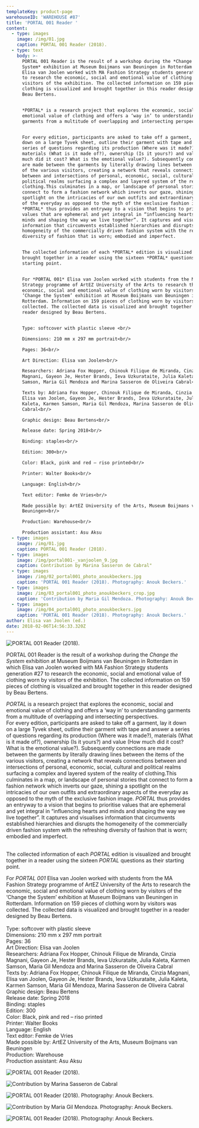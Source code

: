 ```yaml
---
templateKey: product-page
warehouseID: 'WAREHOUSE #87'
title: 'PORTAL 001 Reader '
content:
  - type: images
    image: /img/01.jpg
    caption: PORTAL 001 Reader (2018).
  - type: text
    body: >-
      PORTAL 001 Reader is the result of a workshop during the *Change the
      System* exhibition at Museum Boijmans van Beuningen in Rotterdam in which
      Elisa van Joolen worked with MA Fashion Strategy students generation #27
      to research the economic, social and emotional value of clothing worn by
      visitors of the exhibition. The collected information on 159 pieces of
      clothing is visualized and brought together in this reader designed by
      Beau Bertens.


      *PORTAL* is a research project that explores the economic, social and
      emotional value of clothing and offers a ‘way in’ to understanding
      garments from a multitude of overlapping and intersecting perspectives.


      For every edition, participants are asked to take off a garment, lay it
      down on a large Tyvek sheet, outline their garment with tape and answer a
      series of questions regarding its production (Where was it made?),
      materials (What is it made of?), ownership (Is it yours?) and value (How
      much did it cost? What is the emotional value?). Subsequently connections
      are made between the garments by literally drawing lines between the items
      of the various visitors, creating a network that reveals connections
      between and intersections of personal, economic, social, cultural and
      political realms surfacing a complex and layered system of the reality of
      clothing.This culminates in a map, or landscape of personal stories that
      connect to form a fashion network which inverts our gaze, shining a
      spotlight on the intricacies of our own outfits and extraordinary aspects
      of the everyday as opposed to the myth of the exclusive fashion image.
      *PORTAL* thus provides an entryway to a vision that begins to prioritise
      values that are ephemeral and yet integral in “influencing hearts and
      minds and shaping the way we live together”. It captures and visualises
      information that circumvents established hierarchies and disrupts the
      homogeneity of the commercially driven fashion system with the refreshing
      diversity of fashion that is worn; embodied and imperfect.


      The collected information of each *PORTAL* edition is visualized and
      brought together in a reader using the sixteen *PORTAL* questions as their
      starting point.


      For *PORTAL 001* Elisa van Joolen worked with students from the MA Fashion
      Strategy programme of ArtEZ University of the Arts to research the
      economic, social and emotional value of clothing worn by visitors of the
      ‘Change the System’ exhibition at Museum Boijmans van Beuningen in
      Rotterdam. Information on 159 pieces of clothing worn by visitors was
      collected. The collected data is visualized and brought together in a
      reader designed by Beau Bertens.


      Type: softcover with plastic sleeve <br/>

      Dimensions: 210 mm x 297 mm portrait<br/>

      Pages: 36<br/>

      Art Direction: Elisa van Joolen<br/>

      Researchers: Adriana Fox Hopper, Chinouk Filique de Miranda, Cinzia
      Magnani, Gayeon Je, Hester Brands, Ieva Uzkurataite, Julia Kaleta, Karmen
      Samson, Maria Gil Mendoza and Marina Sasseron de Oliveira Cabral<br/>

      Texts by: Adriana Fox Hopper, Chinouk Filique de Miranda, Cinzia Magnani,
      Elisa van Joolen, Gayeon Je, Hester Brands, Ieva Uzkurataite, Julia
      Kaleta, Karmen Samson, Maria Gil Mendoza, Marina Sasseron de Oliveira
      Cabral<br/>

      Graphic design: Beau Bertens<br/>

      Release date: Spring 2018<br/>

      Binding: staples<br/>

      Edition: 300<br/>

      Color: Black, pink and red – riso printed<br/>

      Printer: Walter Books<br/>

      Language: English<br/>

      Text editor: Femke de Vries<br/>

      Made possible by: ArtEZ University of the Arts, Museum Boijmans van
      Beuningen<br/>

      Production: Warehouse<br/>

      Production assistant: Asu Aksu
  - type: images
    image: /img/01.jpg
    caption: PORTAL 001 Reader (2018).
  - type: images
    image: /img/portal001-_vanjoolen_9.jpg
    caption: Contribution by Marina Sasseron de Cabral"
  - type: images
    image: /img/02_portal001_photo_anoukbeckers.jpg
    caption: 'PORTAL 001 Reader (2018). Photography: Anouk Beckers.'
  - type: images
    image: /img/03_portal001_photo_anoukbeckers_crop.jpg
    caption: 'Contribution by Maria Gil Mendoza. Photography: Anouk Beckers.'
  - type: images
    image: /img/04_portal001_photo_anoukbeckers.jpg
    caption: 'PORTAL 001 Reader (2018). Photography: Anouk Beckers.'
author: Elisa van Joolen (ed.)
date: 2018-02-06T14:56:33.320Z
---
```

![PORTAL 001 Reader (2018).](/img/01.jpg "PORTAL 001 Reader (2018).")

PORTAL 001 Reader is the result of a workshop during the *Change the System* exhibition at Museum Boijmans van Beuningen in Rotterdam in which Elisa van Joolen worked with MA Fashion Strategy students generation #27 to research the economic, social and emotional value of clothing worn by visitors of the exhibition. The collected information on 159 pieces of clothing is visualized and brought together in this reader designed by Beau Bertens.

*PORTAL* is a research project that explores the economic, social and emotional value of clothing and offers a ‘way in’ to understanding garments from a multitude of overlapping and intersecting perspectives.\
For every edition, participants are asked to take off a garment, lay it down on a large Tyvek sheet, outline their garment with tape and answer a series of questions regarding its production (Where was it made?), materials (What is it made of?), ownership (Is it yours?) and value (How much did it cost? What is the emotional value?). Subsequently connections are made between the garments by literally drawing lines between the items of the various visitors, creating a network that reveals connections between and intersections of personal, economic, social, cultural and political realms surfacing a complex and layered system of the reality of clothing.This culminates in a map, or landscape of personal stories that connect to form a fashion network which inverts our gaze, shining a spotlight on the intricacies of our own outfits and extraordinary aspects of the everyday as opposed to the myth of the exclusive fashion image. *PORTAL* thus provides an entryway to a vision that begins to prioritise values that are ephemeral and yet integral in “influencing hearts and minds and shaping the way we live together”. It captures and visualises information that circumvents established hierarchies and disrupts the homogeneity of the commercially driven fashion system with the refreshing diversity of fashion that is worn; embodied and imperfect.

\
The collected information of each *PORTAL* edition is visualized and brought together in a reader using the sixteen *PORTAL* questions as their starting point.

For *PORTAL 001* Elisa van Joolen worked with students from the MA Fashion Strategy programme of ArtEZ University of the Arts to research the economic, social and emotional value of clothing worn by visitors of the ‘Change the System’ exhibition at Museum Boijmans van Beuningen in Rotterdam. Information on 159 pieces of clothing worn by visitors was collected. The collected data is visualized and brought together in a reader designed by Beau Bertens.\
\
Type: softcover with plastic sleeve\
Dimensions: 210 mm x 297 mm portrait\
Pages: 36\
Art Direction: Elisa van Joolen\
Researchers: Adriana Fox Hopper, Chinouk Filique de Miranda, Cinzia Magnani, Gayeon Je, Hester Brands, Ieva Uzkurataite, Julia Kaleta, Karmen Samson, Maria Gil Mendoza and Marina Sasseron de Oliveira Cabral\
Texts by: Adriana Fox Hopper, Chinouk Filique de Miranda, Cinzia Magnani, Elisa van Joolen, Gayeon Je, Hester Brands, Ieva Uzkurataite, Julia Kaleta, Karmen Samson, Maria Gil Mendoza, Marina Sasseron de Oliveira Cabral\
Graphic design: Beau Bertens\
Release date: Spring 2018\
Binding: staples\
Edition: 300\
Color: Black, pink and red – riso printed\
Printer: Walter Books\
Language: English\
Text editor: Femke de Vries\
Made possible by: ArtEZ University of the Arts, Museum Boijmans van Beuningen\
Production: Warehouse\
Production assistant: Asu Aksu

![PORTAL 001 Reader (2018).](/img/01.jpg "PORTAL 001 Reader (2018).")

![Contribution by Marina Sasseron de Cabral](/img/portal001-_vanjoolen_9.jpg "Contribution by Marina Sasseron de Cabral")

![PORTAL 001 Reader (2018). Photography: Anouk Beckers.](/img/02_portal001_photo_anoukbeckers.jpg "PORTAL 001 Reader (2018). Photography: Anouk Beckers.")

![Contribution by Maria Gil Mendoza. Photography: Anouk Beckers.](/img/03_portal001_photo_anoukbeckers_crop.jpg "Contribution by Maria Gil Mendoza. Photography: Anouk Beckers.")

![PORTAL 001 Reader (2018). Photography: Anouk Beckers.](/img/04_portal001_photo_anoukbeckers.jpg "PORTAL 001 Reader (2018). Photography: Anouk Beckers.")